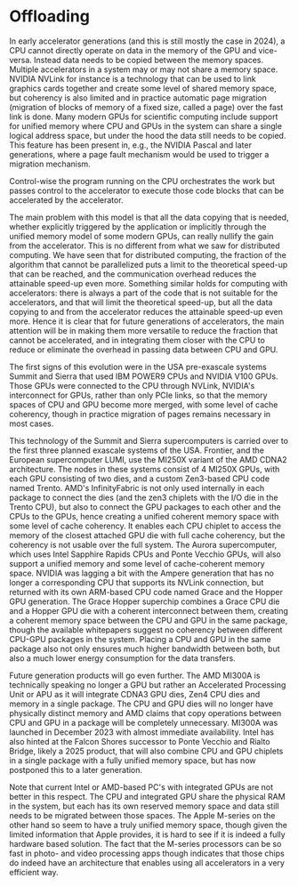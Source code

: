 # Offloading

In early accelerator generations (and this is still mostly the case in 2024), a CPU cannot
directly operate on data in the memory of the GPU and vice-versa. Instead data
needs to be copied between the memory spaces. Multiple accelerators in a system
may or may not share a memory space. NVIDIA NVLink for instance is a technology
that can be used to link graphics cards together and create some level of shared memory space,
but coherency is also limited and in practice automatic page migration (migration of blocks of 
memory of a fixed size, called a page) over the fast link
is done. Many modern GPUs for 
scientific computing include support for unified memory where CPU and GPUs in the
system can share a single logical address space, but under the hood the data still
needs to be copied. This feature has been present in, e.g., the NVIDIA Pascal and later 
generations, where a page fault mechanism would be used to trigger a migration mechanism.

Control-wise the program running on the CPU orchestrates the work but passes
control to the accelerator to execute those code blocks that can be accelerated
by the accelerator.

The main problem with this model is that all the data copying that is needed,
whether explicitly triggered by the application or implicitly through the unified
memory model of some modern GPUs, can really nullify the gain from the accelerator.
This is no different from what we saw for distributed computing. 
We have seen that for distributed computing, the fraction of the algorithm that cannot be parallelized
puts a limit to the theoretical speed-up that can be reached, and the communication overhead 
reduces the attainable speed-up even more.
Something similar holds for computing with accelerators: there is always a part of the code
that is not suitable for the accelerators, and that will limit the theoretical speed-up,
but all the data copying to and from the accelerator reduces the attainable speed-up 
even more.
Hence it is clear that for future generations of
accelerators, the main attention will be in making them more versatile to reduce the
fraction that cannot be accelerated, and in integrating them closer with the CPU to reduce
or eliminate the overhead in passing data between CPU and GPU.

The first signs of this evolution were in the USA pre-exascale systems Summit and
Sierra that used IBM POWER9 CPUs and NVIDIA V100 GPUs. 
Those GPUs were connected to the CPU through NVLink,
NVIDIA's interconnect for GPUs, rather than only PCIe links, so that the memory spaces
of CPU and GPU become more merged, with some level of cache coherency, though in 
practice migration of pages remains necessary in most cases.

This technology of the Summit and Sierra supercomputers is carried over to the first three
planned exascale systems of the USA. Frontier, and the European supercomputer LUMI, use the
MI250X variant of the AMD CDNA2 architecture. The nodes in these systems consist of 
4 MI250X GPUs, with each GPU consisting of two dies, and a custom Zen3-based CPU code named Trento.
AMD's InfinityFabric is not only used internally in each package to connect the dies (and the zen3
chiplets with the I/O die in the Trento CPU), but also to connect the GPU packages to each other
and the CPUs to the GPUs, hence creating a unified coherent memory space with some level of cache coherency.
It enables each CPU chiplet to access the memory of the closest attached GPU die with full cache coherency,
but the coherency is not usable over the full system. 
The Aurora supercomputer, which uses
Intel Sapphire Rapids CPUs and Ponte Vecchio GPUs, will also support a unified memory 
and some level of cache-coherent memory space. 
NVIDIA was lagging a bit with the Ampere generation that has no longer a corresponding
CPU that supports its NVLink connection, but returned with its own ARM-based CPU code named
Grace and the Hopper GPU generation. The Grace Hopper superchip combines a Grace CPU die and
a Hopper GPU die with a coherent interconnect between them, creating a coherent memory space
between the CPU and GPU in the same package, though the available whitepapers suggest no 
coherency between different CPU-GPU packages in the system. Placing a CPU and GPU in the same
package also not only ensures much higher bandwidth between both, but also a much lower energy
consumption for the data transfers.

Future generation products will go even further. The AMD MI300A is technically speaking no longer
a GPU but rather an Accelerated Processing Unit or APU as it will integrate CDNA3 GPU dies, Zen4 CPU dies
and memory in a single package. The CPU and GPU dies will no longer have physically distinct memory
and AMD claims that copy operations between CPU and GPU in a package will be completely unnecessary.
MI300A was launched in December 2023 with almost immediate availability. 
Intel has also hinted at the Falcon Shores successor to Ponte Vecchio and Rialto Bridge, likely a 2025 product, 
that will also combine CPU and GPU chiplets in a single package with a fully unified memory
space, but has now postponed this to a later generation. 

Note that current Intel or AMD-based PC's with integrated GPUs are not better in this respect.
The CPU and integrated GPU share the physical RAM in the system, but each has its own
reserved memory space and data still needs to be migrated between those spaces. 
The Apple M-series on the other hand so seem to have a truly unified memory space,
though given the limited information that Apple provides, it is hard to see if it is indeed
a fully hardware based solution. The fact that the M-series processors can be so fast in photo- and video
processing apps though indicates that those chips do indeed have an architecture that 
enables using all accelerators in a very efficient way.

